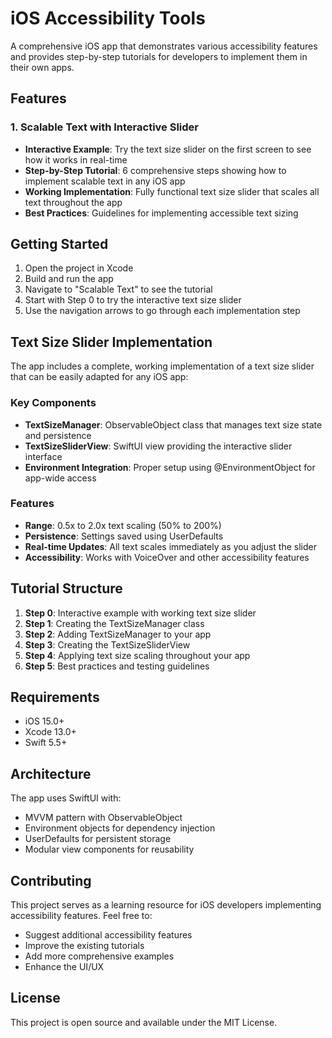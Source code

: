 # iOS Accessibility Tools

A comprehensive iOS app that demonstrates various accessibility features and provides step-by-step tutorials for developers to implement them in their own apps.

## Features

### 1. Scalable Text with Interactive Slider
- **Interactive Example**: Try the text size slider on the first screen to see how it works in real-time
- **Step-by-Step Tutorial**: 6 comprehensive steps showing how to implement scalable text in any iOS app
- **Working Implementation**: Fully functional text size slider that scales all text throughout the app
- **Best Practices**: Guidelines for implementing accessible text sizing

## Getting Started

1. Open the project in Xcode
2. Build and run the app
3. Navigate to "Scalable Text" to see the tutorial
4. Start with Step 0 to try the interactive text size slider
5. Use the navigation arrows to go through each implementation step

## Text Size Slider Implementation

The app includes a complete, working implementation of a text size slider that can be easily adapted for any iOS app:

### Key Components

- **TextSizeManager**: ObservableObject class that manages text size state and persistence
- **TextSizeSliderView**: SwiftUI view providing the interactive slider interface
- **Environment Integration**: Proper setup using @EnvironmentObject for app-wide access

### Features

- **Range**: 0.5x to 2.0x text scaling (50% to 200%)
- **Persistence**: Settings saved using UserDefaults
- **Real-time Updates**: All text scales immediately as you adjust the slider
- **Accessibility**: Works with VoiceOver and other accessibility features

## Tutorial Structure

1. **Step 0**: Interactive example with working text size slider
2. **Step 1**: Creating the TextSizeManager class
3. **Step 2**: Adding TextSizeManager to your app
4. **Step 3**: Creating the TextSizeSliderView
5. **Step 4**: Applying text size scaling throughout your app
6. **Step 5**: Best practices and testing guidelines

## Requirements

- iOS 15.0+
- Xcode 13.0+
- Swift 5.5+

## Architecture

The app uses SwiftUI with:
- MVVM pattern with ObservableObject
- Environment objects for dependency injection
- UserDefaults for persistent storage
- Modular view components for reusability

## Contributing

This project serves as a learning resource for iOS developers implementing accessibility features. Feel free to:
- Suggest additional accessibility features
- Improve the existing tutorials
- Add more comprehensive examples
- Enhance the UI/UX

## License

This project is open source and available under the MIT License.

